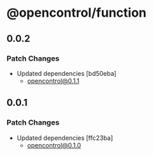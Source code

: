 # @opencontrol/function

## 0.0.2

### Patch Changes

- Updated dependencies [bd50eba]
  - opencontrol@0.1.1

## 0.0.1

### Patch Changes

- Updated dependencies [ffc23ba]
  - opencontrol@0.1.0
